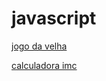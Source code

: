 # javascript
 

  <a href="jogodavelha2/index2.html" target="_blank" >jogo da velha</a>

  <a href="calculadoraimc/index.html" target="_blank">calculadora imc</a>
